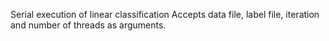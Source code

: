 Serial execution of linear classification
Accepts data file, label file, iteration and number of threads as arguments.
